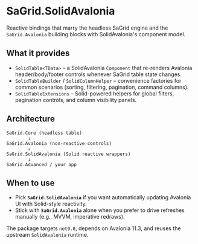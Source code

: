 # SaGrid.SolidAvalonia

Reactive bindings that marry the headless SaGrid engine and the `SaGrid.Avalonia` building blocks with SolidAvalonia's component model.

## What it provides
- `SolidTable<TData>` – a SolidAvalonia `Component` that re-renders Avalonia header/body/footer controls whenever SaGrid table state changes.
- `SolidTableBuilder` / `SolidColumnHelper` – convenience factories for common scenarios (sorting, filtering, pagination, command columns).
- `SolidTableExtensions` – Solid-powered helpers for global filters, pagination controls, and column visibility panels.

## Architecture
```
SaGrid.Core (headless table)
        ↓
SaGrid.Avalonia (non-reactive controls)
        ↓
SaGrid.SolidAvalonia (Solid reactive wrappers)
        ↓
SaGrid.Advanced / your app
```

## When to use
- Pick **`SaGrid.SolidAvalonia`** if you want automatically updating Avalonia UI with Solid-style reactivity.
- Stick with **`SaGrid.Avalonia`** alone when you prefer to drive refreshes manually (e.g., MVVM, imperative redraws).

The package targets `net9.0`, depends on Avalonia 11.3, and reuses the upstream `SolidAvalonia` runtime.
